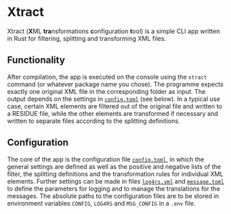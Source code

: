 # Xtract
Xtract (**X**ML **tra**nsformations **c**onfiguration **t**ool) is a simple CLI app written in Rust for filtering, splitting and transforming XML files.


## Functionality

After compilation, the app is executed on the console using the `xtract` command (or whatever package name you chose). The programme expects exactly one original XML file in the corresponding folder as input. The output depends on the settings in [`config.toml`](config/config.toml) (see below). In a typical use case, certain XML elements are filtered out of the original file and written to a RESIDUE file, while the other elements are transformed if necessary and written to separate files according to the splitting definitions.

## Configuration

The core of the app is the configuration file [`config.toml`](config/config.toml), in which the general settings are defined as well as the positive and negative lists of the filter, the splitting definitions and the transformation rules for individual XML elements. Further settings can be made in files [`log4rs.yml`](config/log4rs.yml) and [`message.toml`](config/message.toml) to define the parameters for logging and to manage the translations for the messages. The absolute paths to the configuration files are to be stored in environment variables `CONFIG`, `LOG4RS` and `MSG_CONFIG` in a `.env` file.
